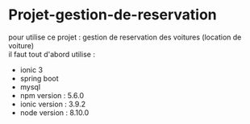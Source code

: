 # Projet-gestion-de-reservation</br>
pour utilise ce projet : gestion de reservation des voitures (location de voiture)</br>
il faut tout d'abord utilise :
  * ionic 3
  * spring boot 
  * mysql
  * npm version : 5.6.0
  * ionic version : 3.9.2
  * node version : 8.10.0
  
